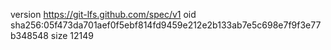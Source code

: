version https://git-lfs.github.com/spec/v1
oid sha256:05f473da701aef0f5ebf814fd9459e212e2b133ab7e5c698e7f9f3e77b348548
size 12149
